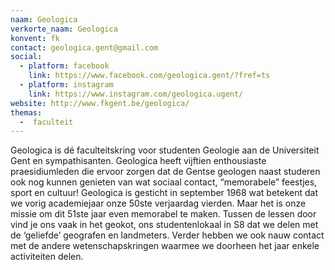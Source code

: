 ```yaml
---
naam: Geologica
verkorte_naam: Geologica
konvent: fk
contact: geologica.gent@gmail.com
social: 
  - platform: facebook
    link: https://www.facebook.com/geologica.gent/?fref=ts
  - platform: instagram
    link: https://www.instagram.com/geologica.ugent/
website: http://www.fkgent.be/geologica/
themas:
  -  faculteit
---
```


Geologica is dé faculteitskring voor studenten Geologie aan de Universiteit Gent en sympathisanten. Geologica heeft vijftien enthousiaste praesidiumleden die ervoor zorgen dat de Gentse geologen naast studeren ook nog kunnen genieten van wat sociaal contact, “memorabele” feestjes, sport en cultuur! Geologica is gesticht in september 1968 wat betekent dat we vorig academiejaar onze 50ste verjaardag vierden. Maar het is onze missie om dit 51ste jaar even memorabel te maken. Tussen de lessen door vind je ons vaak in het geokot, ons studentenlokaal in S8 dat we delen met de ‘geliefde’ geografen en landmeters. Verder hebben we ook nauw contact met de andere wetenschapskringen waarmee we doorheen het jaar enkele activiteiten delen.
